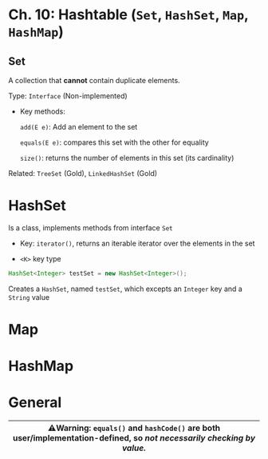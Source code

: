 # Ch. 10: Hashtable (`Set`, `HashSet`, `Map`, `HashMap`)

## Set
A collection that **cannot** contain duplicate elements.

Type: `Interface` (Non-implemented)

* Key methods:
    
    `add(E e)`: Add an element to the set
    
    `equals(E e)`: compares this set with the other for equality
    
    `size()`: returns the number of elements in this set (its cardinality)
    

Related: `TreeSet` (Gold), `LinkedHashSet` (Gold)

# HashSet

Is a class, implements methods from interface `Set`

* Key: `iterator()`, returns an iterable iterator over the elements in the set

* `<K>` key type

```java
HashSet<Integer> testSet = new HashSet<Integer>();
```
Creates a `HashSet`, named `testSet`, which excepts an `Integer` key and a `String` value


# Map
# HashMap

# General
| **:warning:Warning: `equals()` and `hashCode()` are both user/implementation-defined, so *not necessarily checking by value.*** |
|---|